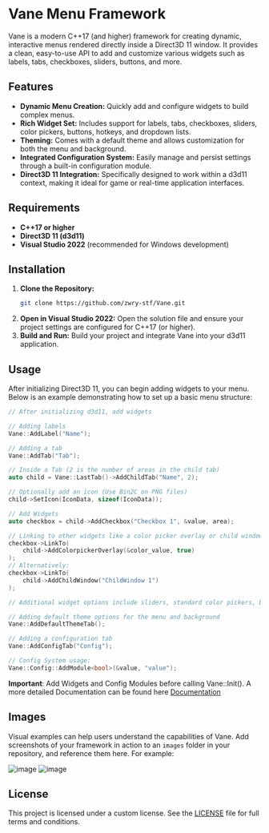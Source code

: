 # Vane Menu Framework

Vane is a modern C++17 (and higher) framework for creating dynamic, interactive menus rendered directly inside a Direct3D 11 window. It provides a clean, easy-to-use API to add and customize various widgets such as labels, tabs, checkboxes, sliders, buttons, and more.

## Features

- **Dynamic Menu Creation:** Quickly add and configure widgets to build complex menus.
- **Rich Widget Set:** Includes support for labels, tabs, checkboxes, sliders, color pickers, buttons, hotkeys, and dropdown lists.
- **Theming:** Comes with a default theme and allows customization for both the menu and background.
- **Integrated Configuration System:** Easily manage and persist settings through a built-in configuration module.
- **Direct3D 11 Integration:** Specifically designed to work within a d3d11 context, making it ideal for game or real-time application interfaces.

## Requirements

- **C++17 or higher**
- **Direct3D 11 (d3d11)**
- **Visual Studio 2022** (recommended for Windows development)

## Installation

1. **Clone the Repository:**
   ```bash
   git clone https://github.com/zwry-stf/Vane.git
   ```
2. **Open in Visual Studio 2022:**
   Open the solution file and ensure your project settings are configured for C++17 (or higher).
3. **Build and Run:**
   Build your project and integrate Vane into your d3d11 application.

## Usage

After initializing Direct3D 11, you can begin adding widgets to your menu. Below is an example demonstrating how to set up a basic menu structure:

```cpp
// After initializing d3d11, add widgets

// Adding labels
Vane::AddLabel("Name");

// Adding a tab
Vane::AddTab("Tab");

// Inside a Tab (2 is the number of areas in the child tab)
auto child = Vane::LastTab()->AddChildTab("Name", 2);

// Optionally add an icon (Use Bin2C on PNG files)
child->SetIcon(IconData, sizeof(IconData));

// Add Widgets 
auto checkbox = child->AddCheckbox("Checkbox 1", &value, area);

// Linking to other widgets like a color picker overlay or child window
checkbox->LinkTo(
    child->AddColorpickerOverlay(&color_value, true)
);
// Alternatively:
checkbox->LinkTo(
    child->AddChildWindow("ChildWindow 1")
);

// Additional widget options include sliders, standard color pickers, buttons, hotkeys, and dropdown lists.

// Adding default theme options for the menu and background
Vane::AddDefaultThemeTab();

// Adding a configuration tab
Vane::AddConfigTab("Config");

// Config System usage:
Vane::Config::AddModule<bool>(&value, "value");
```

**Important**:
Add Widgets and Config Modules before calling Vane::Init(). 
A more detailed Documentation can be found here [Documentation](Documentation)

## Images

Visual examples can help users understand the capabilities of Vane. Add screenshots of your framework in action to an `images` folder in your repository, and reference them here. For example:

![image](https://github.com/user-attachments/assets/ffbf5845-e0c3-43db-8686-b3f9c0c5f85f)
![image](https://github.com/user-attachments/assets/1ed38b91-e47f-438d-a3a7-070ba8cb5982)

## License

This project is licensed under a custom license. See the [LICENSE](LICENSE) file for full terms and conditions.
